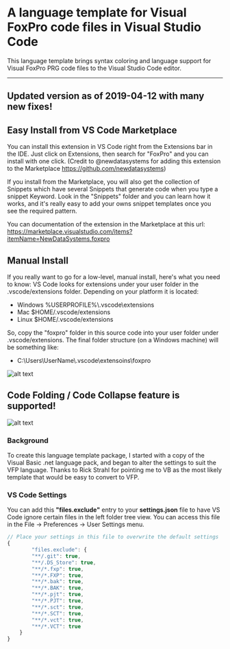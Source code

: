 # A language template for Visual FoxPro code files in Visual Studio Code
This language template brings syntax coloring and language support for Visual FoxPro PRG code files to the Visual Studio Code editor.

---
## Updated version as of 2019-04-12 with many new fixes!

## Easy Install from VS Code Marketplace
You can install this extension in VS Code right from the Extensions bar in the IDE. Just click on Extensions, then search for "FoxPro" and you can install with one click. (Credit to @newdatasystems for adding this extension to the Marketplace https://github.com/newdatasystems)

If you install from the Marketplace, you will also get the collection of Snippets which have several Snippets that generate code when you type a snippet Keyword. Look in the "Snippets" folder and you can learn how it works, and it's really easy to add your owns snippet templates once you see the required pattern.

You can documentation of the extension in the Marketplace at this url: https://marketplace.visualstudio.com/items?itemName=NewDataSystems.foxpro

## Manual Install

If you really want to go for a low-level, manual install, here's what you need to know: VS Code looks for extensions under your user folder in the .vscode/extensions folder. Depending on your platform it is located:

- Windows %USERPROFILE%\\.vscode\extensions
- Mac $HOME/.vscode/extensions
- Linux $HOME/.vscode/extensions

So, copy the "foxpro" folder in this source code into your user folder under .vscode/extensions.  The final folder structure (on a Windows machine) will be something like:
- C:\Users\UserName\\.vscode\extensoins\foxpro

![alt text](http://content.screencast.com/users/MattSlay/folders/Snagit/media/354acc1a-ff2b-4514-84d0-3c47b2d7e250/04.01.2019-14.14.png "screenshot")

## Code Folding / Code Collapse feature is supported!

![alt text](https://cloud.githubusercontent.com/assets/309016/20973151/31e04362-bc5d-11e6-8f58-008004b081ea.png "code-folding")

### Background
To create this language template package, I started with a copy of the Visual Basic .net language pack, and began to alter the settings to suit the VFP language. Thanks to Rick Strahl for pointing me to VB as the most likely template that would be easy to convert to VFP.

### VS Code Settings

You can add this **"files.exclude"** entry to your **settings.json** file to have VS Code ignore certain files in the left folder tree view. You can access this file in the File -> Preferences -> User Settings menu.

```javascript
// Place your settings in this file to overwrite the default settings
{
		"files.exclude": {
		"**/.git": true,
		"**/.DS_Store": true,
		"**/*.fxp": true,
		"**/*.FXP": true,
		"**/*.bak": true,
		"**/*.BAK": true,
		"**/*.pjt": true,
		"**/*.PJT": true,
		"**/*.sct": true,
		"**/*.SCT": true,
		"**/*.vct": true,
		"**/*.VCT": true
	}
}
```

